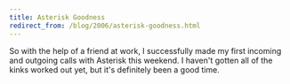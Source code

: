 ```yaml
---
title: Asterisk Goodness
redirect_from: /blog/2006/asterisk-goodness.html
---
```


So with the help of a friend at work, I successfully made my first incoming
and outgoing calls with Asterisk this weekend. I haven't gotten all of the
kinks worked out yet, but it's definitely been a good time.

